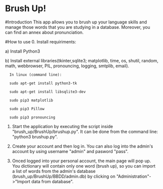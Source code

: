 # Brush Up!

#Introduction
This app allows you to brush up your language skills and manage those words that you are studying in a database. Moreover, you can find an annex about pronunciation.

#How to use
0. Install requiriments:

   a) Install Python3

   b) Install external libraries(tkinter,sqlite3; matplotlib, time, os, shutil, random, math, webbrowser, PIL, pronouncing, logging, smtplib, email).
   
      In linux (command line):

      sudo apt-get install python3-tk

      sudo apt-get install libsqlite3-dev

      sudo pip3 matplotlib

      sudo pip3 Pillow

      sudo pip3 pronouncing


1. Start the application by executing the script inside "brush_up/BrushUp/brushup.py". It can be done from the command line: "python3 brushup.py".

2. Create your account and then log in. You can also log into the admin's account by using username "admin" and pasword "pass".

3. Onced logged into your personal account, the main page will pop up. You dictionary will contain only one word (brush up), so you can import a list of words from the admin's database (brush_up/BrushUp/BBDD/admin.db) by clicking on  "Administration"->"Import data from database".
